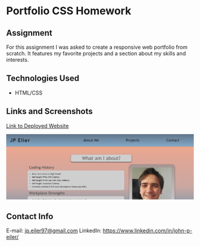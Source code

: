 # Portfolio CSS Homework

## Assignment
For this assignment I was asked to create a responsive web portfolio from scratch. It features my favorite projects and a section about my skills and interests.

## Technologies Used
- HTML/CSS 

## Links and Screenshots

[Link to Deployed Website](https://jpeiler97.github.io/portfolio-hw/)

![Deployed Website Screenshot](./assets/images/portfolio-screenshot.png?raw=true "Deployed Website Screenshot")

## Contact Info
E-mail: jp.eiler97@gmail.com
LinkedIn: https://www.linkedin.com/in/john-p-eiler/
